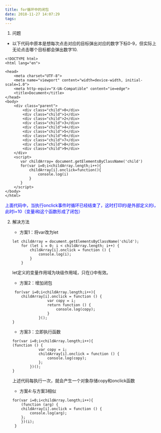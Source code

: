 ```yaml
---
title: for循环中的闭包
date: 2018-11-27 14:07:29
tags:
---
```

1. 问题

- 以下代码中原本是想每次点击对应的目标弹出对应的数字下标0-9，但实际上无论点击哪个目标都会弹出数字10.
```
<!DOCTYPE html>
<html lang="en">

<head>
    <meta charset="UTF-8">
    <meta name="viewport" content="width=device-width, initial-scale=1.0">
    <meta http-equiv="X-UA-Compatible" content="ie=edge">
    <title>Document</title>
</head>
<body>
    <div class="parent">
        <div class="child">0</div>
        <div class="child">1</div>
        <div class="child">2</div>
        <div class="child">3</div>
        <div class="child">4</div>
        <div class="child">5</div>
        <div class="child">6</div>
        <div class="child">7</div>
        <div class="child">8</div>
        <div class="child">9</div>
    </div>
    <script>
       var childArray= document.getElementsByClassName('child')
       for(var i=0;i<childArray.length;i++){
           childArray[i].onclick=function(){
               console.log(i)
           }
       }
    </script>
</body>
</html>
```
<font color="blue">上面代码中，当执行onclick事件时循环已经结束了，这时打印的i是外部定义的i，此时i=10（变量i和这个函数形成了闭包）</font>

2. 解决方法

    - 方案1：将var改为let
    ```
    let childArray = document.getElementsByClassName('child');
        for (let i = 0; i < childArray.length; i++) {
            childArray[i].onclick = function () {
                console.log(i);
            }
        }
    ```
    let定义的变量作用域为块级作用域，只在{}中有效。
    - 方案2：增加闭包
    ```
     for(var i=0;i<childArray.length;i++){
        childArray[i].onclick = function () {
                    var copy = i;
                    return function () {
                        console.log(copy);
                    }
                }();
    }
    ```
    - 方案3：立即执行函数
    ```
    for(var i=0;i<childArray.length;i++){
    (function () {
                var copy = i;
                childArray[i].onclick = function () {
                    console.log(copy);
                };
            })();
    }
    ```
    上述代码每执行一次，就会产生一个对象存储copy和onclick函数
    - 方案4:与方案3相似
    ```
    for(var i=0;i<childArray.length;i++){
        (function (arg) {
        childArray[i].onclick = function () {
            console.log(arg);
        };
        })(i);
     }
    ```